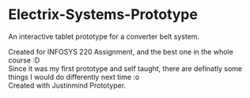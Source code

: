 # Electrix-Systems-Prototype  
An interactive tablet prototype for a converter belt system.  
  
Created for INFOSYS 220 Assignment, and the best one in the whole course :D  
Since it was my first prototype and self taught, there are definatly some things I would do differently next time :o  
Created with Justinmind Prototyper.  
